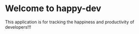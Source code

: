 # Welcome to happy-dev

This application is for tracking the happiness and productivity of developers!!!